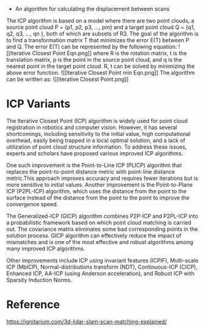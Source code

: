 - An algorithm for calculating the displacement between scans

The ICP algorithm is based on a model where there are two point clouds, a source point cloud P = {p1, p2, p3, …, pm} and a target point cloud Q = {q1, q2, q3, …, qn }, both of which are subsets of R3. The goal of the algorithm is to find a transformation matrix T that minimizes the error E(T) between P and Q. The error E(T) can be represented by the following equation: 
![[Iterative Closest Point Eqn.png]]
where R is the rotation matrix, t is the translation matrix, p is the point in the source point cloud, and q is the nearest point in the target point cloud. R, t can be solved by minimizing the above error function. 
![[Iterative Closest Point min Eqn.png]]
The algorithm can be written as:
![[Iterative Closest Point.png]]
# ICP Variants
The Iterative Closest Point (ICP) algorithm is widely used for point cloud registration in robotics and computer vision. However, it has several shortcomings, including sensitivity to the initial value, high computational overhead, easily being trapped in a local optimal solution, and a lack of utilization of point cloud structure information. To address these issues, experts and scholars have proposed various improved ICP algorithms. 

One such improvement is the Point-to-Line ICP (PLICP) algorithm that replaces the point-to-point distance metric with point-line distance metric.This approach improves accuracy and requires fewer iterations but is more sensitive to initial values. Another improvement is the Point-to-Plane ICP (P2PL-ICP) algorithm, which uses the distance from the point to the surface instead of the distance from the point to the point to improve the convergence speed. 

The Generalized-ICP (GICP) algorithm combines P2P-ICP and P2PL-ICP into a probabilistic framework based on which point cloud matching is carried out. The covariance matrix eliminates some bad corresponding points in the solution process. GICP algorithm can effectively reduce the impact of mismatches and is one of the most effective and robust algorithms among many improved ICP algorithms. 

Other improvements include ICP using invariant features (ICPIF), Multi-scale ICP (MbICP), Normal-distributions transform (NDT), Continuous-ICP (CICP), Enhanced ICP, AA-ICP (using Anderson acceleration), and Robust ICP with Sparsity Induction Norms. 
# Reference
https://ignitarium.com/3d-lidar-slam-scan-matching-explained/